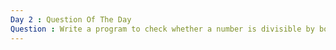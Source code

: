 ```yaml
---		
Day 2 : Question Of The Day
Question : Write a program to check whether a number is divisible by both 5 & 11
---
```

